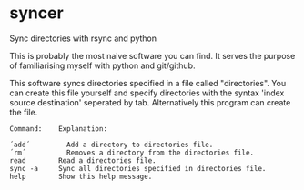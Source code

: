 # syncer
Sync directories with rsync and python

This is probably the most naive software you can find. It serves the purpose of familiarising myself with python and git/github.

This software syncs directories specified in a file called "directories".
You can create this file yourself and specify directories with the syntax 'index source destination' seperated by tab.
Alternatively this program can create the file.


    Command:    Explanation:    
    
    ´add´         Add a directory to directories file.
    ´rm´          Removes a directory from the directories file.
    read        Read a directories file.
    sync -a     Sync all directories specified in directories file.
    help        Show this help message.